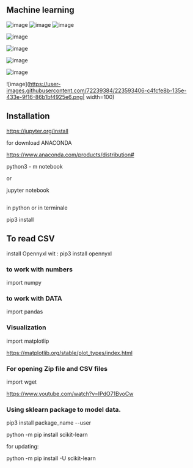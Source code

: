 
## Machine learning

![image](https://user-images.githubusercontent.com/72239384/223581523-1d5529e7-1a3e-484b-ae78-ab94c4a41ad6.png) ![image](https://user-images.githubusercontent.com/72239384/223582468-bb2042e1-362b-4eed-b131-2e92fc427db2.png)
![image](https://user-images.githubusercontent.com/72239384/223583041-e9fd3539-0d42-4b68-b708-178a7df18559.png)

![image](https://user-images.githubusercontent.com/72239384/223584193-e166e522-d0ac-470d-a2a0-9557e79e0b52.png)

![image](https://user-images.githubusercontent.com/72239384/223585731-3fbe6947-9938-41a4-aa32-6be81da4e4b7.png)

![image](https://user-images.githubusercontent.com/72239384/223586147-a73d33b5-e2a4-4960-bfad-65cba9632651.png)

![image](https://user-images.githubusercontent.com/72239384/223590383-644b7910-5294-45be-8d37-a6bdf220d8c4.png)

![image](https://user-images.githubusercontent.com/72239384/223593406-c4fcfe8b-135e-433e-9f16-86b1bf4925e6.png| width=100)

## Installation

https://jupyter.org/install


for download ANACONDA

https://www.anaconda.com/products/distribution#

python3 - m notebook 

or 

jupyter notebook

## 

in python or in terminale

pip3 install <programs name>

## To read CSV  
    
install Opennyxl wit : pip3 install opennyxl
    
### to work with numbers

import numpy
 

### to work with DATA

import pandas 


### Visualization

import matplotlip

https://matplotlib.org/stable/plot_types/index.html

### For opening Zip file and CSV files

import wget


https://www.youtube.com/watch?v=IPdO71BvoCw

### Using sklearn package to model data.

pip3 install package_name --user

python -m pip install scikit-learn

for updating:

python -m pip install -U scikit-learn
